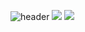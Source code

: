 ![header](https://capsule-render.vercel.app/api?type=waving&color=timeAuto&height=300&section=header&text=WELCOME&desc=JIHYEON's%20Github&fontSize=90&fontAlignY=25&descAlignY=40)
<img src="https://img.shields.io/badge/Python-3776AB?style=for-the-badge&logo=Python&logoColor=white">
<a href="https://www.instagram.com/j.jm.o_o/" target="_blank"><img src="https://img.shields.io/badge/INSTAGRAM-E4405F?style=for-the-badge&logo=Instagram&logoColor=white"></a>
